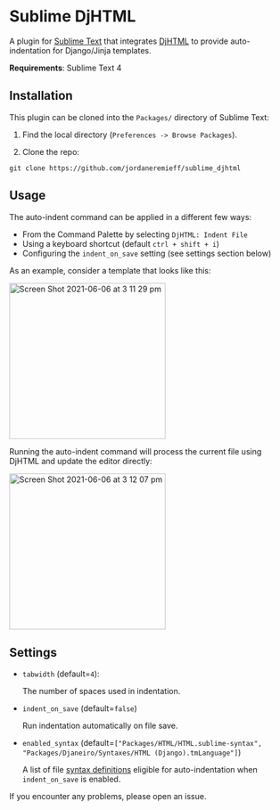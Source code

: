 # Sublime DjHTML

A plugin for [Sublime Text](https://www.sublimetext.com/) that integrates [DjHTML](https://github.com/rtts/djhtml) to provide auto-indentation for Django/Jinja templates.

**Requirements**: Sublime Text 4

## Installation

This plugin can be cloned into the `Packages/` directory of Sublime Text:

1. Find the local directory (`Preferences -> Browse Packages`).

2. Clone the repo:

```shell
git clone https://github.com/jordaneremieff/sublime_djhtml
```

## Usage

The auto-indent command can be applied in a different few ways:

- From the Command Palette by selecting `DjHTML: Indent File`
- Using a keyboard shortcut (default `ctrl + shift + i`)
- Configuring the `indent_on_save` setting (see settings section below)

As an example, consider a template that looks like this:

<img width="280" alt="Screen Shot 2021-06-06 at 3 11 29 pm" src="https://user-images.githubusercontent.com/1376648/120913355-d9d8d080-c6d9-11eb-8fb2-b8d9e33129a1.png">

Running the auto-indent command will process the current file using DjHTML and update the editor directly:

<img width="280" alt="Screen Shot 2021-06-06 at 3 12 07 pm" src="https://user-images.githubusercontent.com/1376648/120913354-d8a7a380-c6d9-11eb-9289-0807130db145.png">

## Settings

- `tabwidth` (default=`4`):

    The number of spaces used in indentation.

- `indent_on_save` (default=`false`)

    Run indentation automatically on file save.

- `enabled_syntax` (default=`["Packages/HTML/HTML.sublime-syntax", "Packages/Djaneiro/Syntaxes/HTML (Django).tmLanguage"]`)

    A list of file [syntax definitions](https://www.sublimetext.com/docs/syntax.html) eligible for auto-indentation when `indent_on_save` is enabled.




If you encounter any problems, please open an issue.

